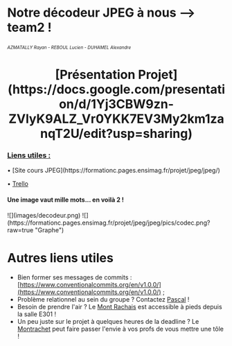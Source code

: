 # Notre décodeur JPEG à nous --> team2 !
<i><font size=0.3>AZMATALLY Rayan - REBOUL Lucien - DUHAMEL Alexandre</font></i>



<center>
<h1>
[Présentation Projet](https://docs.google.com/presentation/d/1Yj3CBW9zn-ZVlyK9ALZ_Vr0YKK7EV3My2km1zanqT2U/edit?usp=sharing)
</h1>
</center>


<h3><u> Liens utiles : </u></h3>
• [Site cours JPEG](https://formationc.pages.ensimag.fr/projet/jpeg/jpeg/)

• [Trello](https://trello.com/invite/b/QCWmCCeJ/ATTIda034d1cb78996e82ba7fbefe8b2bf04D30FF530/taches)



<h4>Une image vaut mille mots... en voilà 2 !</h4>
![](images/decodeur.png) ![](https://formationc.pages.ensimag.fr/projet/jpeg/jpeg/pics/codec.png?raw=true "Graphe")



# Autres liens utiles

- Bien former ses messages de commits : [https://www.conventionalcommits.org/en/v1.0.0/](https://www.conventionalcommits.org/en/v1.0.0/) ;
- Problème relationnel au sein du groupe ? Contactez [Pascal](https://fr.wikipedia.org/wiki/Pascal,_le_grand_fr%C3%A8re) !
- Besoin de prendre l'air ? Le [Mont Rachais](https://fr.wikipedia.org/wiki/Mont_Rachais) est accessible à pieds depuis la salle E301 !
- Un peu juste sur le projet à quelques heures de la deadline ? Le [Montrachet](https://www.vinatis.com/achat-vin-puligny-montrachet) peut faire passer l'envie à vos profs de vous mettre une tôle !

